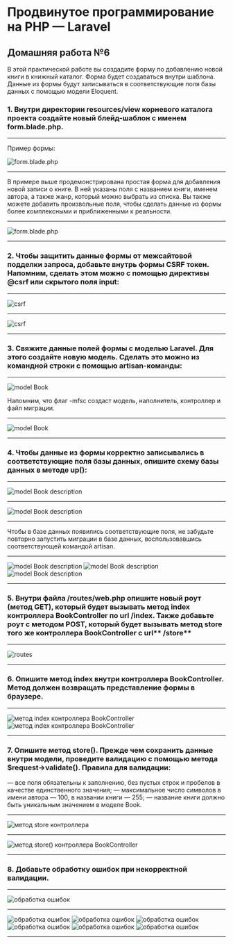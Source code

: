 # Продвинутое программирование на PHP — Laravel
## Домашняя работа №6

В этой практической работе вы создадите форму по добавлению новой книги в книжный каталог. Форма будет создаваться внутри шаблона. Данные из формы будут записываться в соответствующие поля базы данных с помощью модели Eloquent.

### 1. Внутри директории resources/view корневого каталога проекта создайте новый блейд-шаблон с именем form.blade.php.

---
   Пример формы:

![form.blade.php](storage/app/private/img/1_0.png "form.blade.php")

---

В примере выше продемонстрирована простая форма для добавления новой записи о книге. В ней указаны поля с названием книги, именем автора, а также жанр, который можно выбрать из списка. Вы также можете добавить произвольные поля, чтобы сделать данные из формы более комплексными и приближенными к реальности.

---
![form.blade.php](storage/app/private/img/1_1.png "form.blade.php")

---

### 2. Чтобы защитить данные формы от межсайтовой подделки запроса, добавьте внутрь формы CSRF токен. Напомним, сделать этом можно с помощью директивы @csrf или скрытого поля input:

---
![csrf](storage/app/private/img/2_0.png "csrf")

---

![csrf](storage/app/private/img/2_1.png "csrf")

---

### 3. Свяжите данные полей формы с моделью Laravel. Для этого создайте новую модель. Сделать это можно из командной строки с помощью artisan-команды:

---
![model Book](storage/app/private/img/3_0.png "model Book")

Напомним, что флаг -mfsc создаст модель, наполнитель, контроллер и файл миграции.

---
![model Book](storage/app/private/img/3_1.png "model Book")

---

### 4. Чтобы данные из формы корректно записывались в соответствующие поля базы данных, опишите схему базы данных в методе up():

---
![model Book description](storage/app/private/img/4_0.png "model Book description")

---
![model Book description](storage/app/private/img/4_1.png "model Book description")

---

Чтобы в базе данных появились соответствующие поля, не забудьте повторно запустить миграции в базе данных, воспользовавшись соответствующей командой artisan.

---
![model Book description](storage/app/private/img/4_2.png "model Book description")
![model Book description](storage/app/private/img/4_3.png "model Book description")
![model Book description](storage/app/private/img/4_4.png "model Book description")

---

### 5. Внутри файла /routes/web.php опишите новый роут (метод GET), который будет вызывать метод index контроллера BookController по url /index. Также добавьте роут с методом POST, который будет вызывать метод store того же контроллера BookController с url** /store**

---
![routes](storage/app/private/img/5_0.png "routes")

---

### 6. Опишите метод index внутри контроллера BookController. Метод должен возвращать представление формы в браузере.

---
![метод index контроллера BookController](storage/app/private/img/6_0.png "метод index контроллера BookController")
![метод index контроллера BookController](storage/app/private/img/6_1.png "метод index контроллера BookController")

---

### 7. Опишите метод store(). Прежде чем сохранить данные внутри модели, проведите валидацию с помощью метода $request->validate(). Правила для валидации:
   — все поля обязательны к заполнению, без пустых строк и пробелов в качестве единственного значения;
   — максимальное число символов в имени автора — 100, в названии книги — 255;
   — название книги должно быть уникальным значением в моделе Book.

---
![метод store контроллера](storage/app/private/img/7_0.png "метод store контроллера")

---
![метод store() контроллера BookController](storage/app/private/img/7_1.png "метод store() контроллера BookController")

---

### 8. Добавьте обработку ошибок при некорректной валидации.

---
![обработка ошибок](storage/app/private/img/8_0.png "обработка ошибок")

---
![обработка ошибок](storage/app/private/img/8_1.png "обработка ошибок")
![обработка ошибок](storage/app/private/img/8_2.png "обработка ошибок")
![обработка ошибок](storage/app/private/img/8_3.png "обработка ошибок")
![обработка ошибок](storage/app/private/img/8_4.png "обработка ошибок")
![обработка ошибок](storage/app/private/img/8_5.png "обработка ошибок")
![обработка ошибок](storage/app/private/img/8_6.png "обработка ошибок")

---
